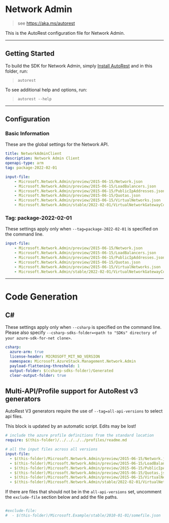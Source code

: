 # Network Admin

> see https://aka.ms/autorest

This is the AutoRest configuration file for Network Admin.

---
## Getting Started
To build the SDK for Network Admin, simply [Install AutoRest](https://aka.ms/autorest/install) and in this folder, run:

> `autorest`

To see additional help and options, run:

> `autorest --help`
---

## Configuration

### Basic Information
These are the global settings for the Network API.

``` yaml
title: NetworkAdminClient
description: Network Admin Client
openapi-type: arm
tag: package-2022-02-01
```

``` yaml
input-file:
    - Microsoft.Network.Admin/preview/2015-06-15/Network.json
    - Microsoft.Network.Admin/preview/2015-06-15/LoadBalancers.json
    - Microsoft.Network.Admin/preview/2015-06-15/PublicIpAddresses.json
    - Microsoft.Network.Admin/preview/2015-06-15/Quotas.json
    - Microsoft.Network.Admin/preview/2015-06-15/VirtualNetworks.json
    - Microsoft.Network.Admin/stable/2022-02-01/VirtualNetworkGatewayConnections.json
```
### Tag: package-2022-02-01

These settings apply only when `--tag=package-2022-02-01` is specified on the command line.

``` yaml $(tag) == 'package-2022-02-01'
input-file:
    - Microsoft.Network.Admin/preview/2015-06-15/Network.json
    - Microsoft.Network.Admin/preview/2015-06-15/LoadBalancers.json
    - Microsoft.Network.Admin/preview/2015-06-15/PublicIpAddresses.json
    - Microsoft.Network.Admin/preview/2015-06-15/Quotas.json
    - Microsoft.Network.Admin/preview/2015-06-15/VirtualNetworks.json
    - Microsoft.Network.Admin/stable/2022-02-01/VirtualNetworkGatewayConnections.json
```
---

# Code Generation

## C#

These settings apply only when `--csharp` is specified on the command line.
Please also specify `--csharp-sdks-folder=<path to "SDKs" directory of your azure-sdk-for-net clone>`.

``` yaml $(csharp)
csharp:
  azure-arm: true
  license-header: MICROSOFT_MIT_NO_VERSION
  namespace: Microsoft.AzureStack.Management.Network.Admin
  payload-flattening-threshold: 1
  output-folder: $(csharp-sdks-folder)/Generated
  clear-output-folder: true
```

## Multi-API/Profile support for AutoRest v3 generators

AutoRest V3 generators require the use of `--tag=all-api-versions` to select api files.

This block is updated by an automatic script. Edits may be lost!

``` yaml $(tag) == 'all-api-versions' /* autogenerated */
# include the azure profile definitions from the standard location
require: $(this-folder)/../../../../profiles/readme.md

# all the input files across all versions
input-file:
  - $(this-folder)/Microsoft.Network.Admin/preview/2015-06-15/Network.json
  - $(this-folder)/Microsoft.Network.Admin/preview/2015-06-15/LoadBalancers.json
  - $(this-folder)/Microsoft.Network.Admin/preview/2015-06-15/PublicIpAddresses.json
  - $(this-folder)/Microsoft.Network.Admin/preview/2015-06-15/Quotas.json
  - $(this-folder)/Microsoft.Network.Admin/preview/2015-06-15/VirtualNetworks.json
  - $(this-folder)/Microsoft.Network.Admin/stable/2022-02-01/VirtualNetworkGatewayConnections.json
```

If there are files that should not be in the `all-api-versions` set,
uncomment the  `exclude-file` section below and add the file paths.

``` yaml $(tag) == 'all-api-versions'

#exclude-file:  
#  - $(this-folder)/Microsoft.Example/stable/2010-01-01/somefile.json
```
